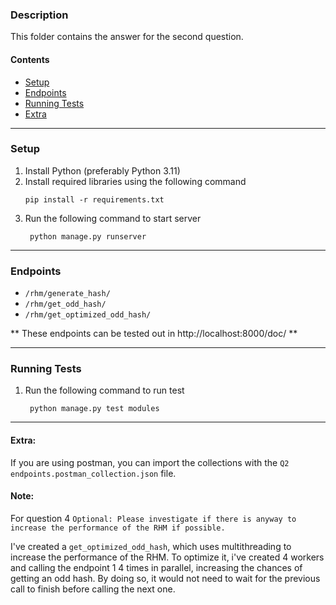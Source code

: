 ### Description

This folder contains the answer for the second question.

#### Contents
* [Setup](#setup)
* [Endpoints](#endpoints)
* [Running Tests](#running-tests)
* [Extra](#extra)
---
### Setup

1. Install Python (preferably Python 3.11)
2. Install required libraries using the following command
   ```
   pip install -r requirements.txt
   ```
3. Run the following command to start server
   ```
    python manage.py runserver
    ```

---

### Endpoints

- `/rhm/generate_hash/`
- `/rhm/get_odd_hash/`
- `/rhm/get_optimized_odd_hash/`

** These endpoints can be tested out in http://localhost:8000/doc/ **

---

### Running Tests

1. Run the following command to run test
   ```
    python manage.py test modules
    ```

---

#### Extra:

If you are using postman, you can import the collections with the `Q2 endpoints.postman_collection.json` file.

#### Note: 

For question 4 `Optional: Please investigate if there is anyway to increase the performance of the RHM if possible.`

I've created a `get_optimized_odd_hash`, which uses multithreading to increase the performance of the RHM. To optimize it, i've created 4 workers and calling the endpoint 1 4 times in parallel, increasing the chances of getting an odd hash. By doing so, it would not need to wait for the previous call to finish before calling the next one.
